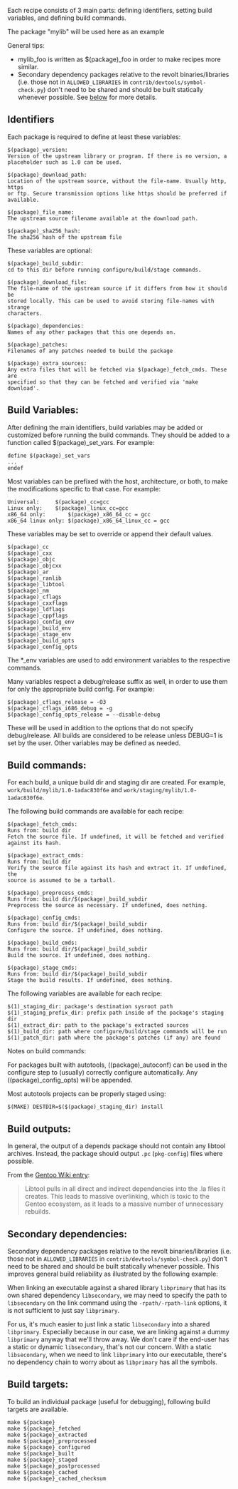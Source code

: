 Each recipe consists of 3 main parts: defining identifiers, setting build
variables, and defining build commands.

The package "mylib" will be used here as an example

General tips:
- mylib_foo is written as $(package)_foo in order to make recipes more similar.
- Secondary dependency packages relative to the revolt binaries/libraries (i.e.
  those not in `ALLOWED_LIBRARIES` in `contrib/devtools/symbol-check.py`) don't
  need to be shared and should be built statically whenever possible. See
  [below](#secondary-dependencies) for more details.

## Identifiers
Each package is required to define at least these variables:

    $(package)_version:
    Version of the upstream library or program. If there is no version, a
    placeholder such as 1.0 can be used.

    $(package)_download_path:
    Location of the upstream source, without the file-name. Usually http, https
    or ftp. Secure transmission options like https should be preferred if
    available.

    $(package)_file_name:
    The upstream source filename available at the download path.

    $(package)_sha256_hash:
    The sha256 hash of the upstream file

These variables are optional:

    $(package)_build_subdir:
    cd to this dir before running configure/build/stage commands.

    $(package)_download_file:
    The file-name of the upstream source if it differs from how it should be
    stored locally. This can be used to avoid storing file-names with strange
    characters.

    $(package)_dependencies:
    Names of any other packages that this one depends on.

    $(package)_patches:
    Filenames of any patches needed to build the package

    $(package)_extra_sources:
    Any extra files that will be fetched via $(package)_fetch_cmds. These are
    specified so that they can be fetched and verified via 'make download'.


## Build Variables:
After defining the main identifiers, build variables may be added or customized
before running the build commands. They should be added to a function called
$(package)_set_vars. For example:

    define $(package)_set_vars
    ...
    endef

Most variables can be prefixed with the host, architecture, or both, to make
the modifications specific to that case. For example:

    Universal:     $(package)_cc=gcc
    Linux only:    $(package)_linux_cc=gcc
    x86_64 only:       $(package)_x86_64_cc = gcc
    x86_64 linux only: $(package)_x86_64_linux_cc = gcc

These variables may be set to override or append their default values.

    $(package)_cc
    $(package)_cxx
    $(package)_objc
    $(package)_objcxx
    $(package)_ar
    $(package)_ranlib
    $(package)_libtool
    $(package)_nm
    $(package)_cflags
    $(package)_cxxflags
    $(package)_ldflags
    $(package)_cppflags
    $(package)_config_env
    $(package)_build_env
    $(package)_stage_env
    $(package)_build_opts
    $(package)_config_opts

The *_env variables are used to add environment variables to the respective
commands.

Many variables respect a debug/release suffix as well, in order to use them for
only the appropriate build config. For example:

    $(package)_cflags_release = -O3
    $(package)_cflags_i686_debug = -g
    $(package)_config_opts_release = --disable-debug

These will be used in addition to the options that do not specify
debug/release. All builds are considered to be release unless DEBUG=1 is set by
the user. Other variables may be defined as needed.

## Build commands:

  For each build, a unique build dir and staging dir are created. For example,
  `work/build/mylib/1.0-1adac830f6e` and `work/staging/mylib/1.0-1adac830f6e`.

  The following build commands are available for each recipe:

    $(package)_fetch_cmds:
    Runs from: build dir
    Fetch the source file. If undefined, it will be fetched and verified
    against its hash.

    $(package)_extract_cmds:
    Runs from: build dir
    Verify the source file against its hash and extract it. If undefined, the
    source is assumed to be a tarball.

    $(package)_preprocess_cmds:
    Runs from: build dir/$(package)_build_subdir
    Preprocess the source as necessary. If undefined, does nothing.

    $(package)_config_cmds:
    Runs from: build dir/$(package)_build_subdir
    Configure the source. If undefined, does nothing.

    $(package)_build_cmds:
    Runs from: build dir/$(package)_build_subdir
    Build the source. If undefined, does nothing.

    $(package)_stage_cmds:
    Runs from: build dir/$(package)_build_subdir
    Stage the build results. If undefined, does nothing.

  The following variables are available for each recipe:

    $(1)_staging_dir: package's destination sysroot path
    $(1)_staging_prefix_dir: prefix path inside of the package's staging dir
    $(1)_extract_dir: path to the package's extracted sources
    $(1)_build_dir: path where configure/build/stage commands will be run
    $(1)_patch_dir: path where the package's patches (if any) are found

Notes on build commands:

For packages built with autotools, $($(package)_autoconf) can be used in the
configure step to (usually) correctly configure automatically. Any
$($(package)_config_opts) will be appended.

Most autotools projects can be properly staged using:

    $(MAKE) DESTDIR=$($(package)_staging_dir) install

## Build outputs:

In general, the output of a depends package should not contain any libtool
archives. Instead, the package should output `.pc` (`pkg-config`) files where
possible.

From the [Gentoo Wiki entry](https://wiki.gentoo.org/wiki/Project:Quality_Assurance/Handling_Libtool_Archives):

>  Libtool pulls in all direct and indirect dependencies into the .la files it
>  creates. This leads to massive overlinking, which is toxic to the Gentoo
>  ecosystem, as it leads to a massive number of unnecessary rebuilds.

## Secondary dependencies:

Secondary dependency packages relative to the revolt binaries/libraries (i.e.
those not in `ALLOWED_LIBRARIES` in `contrib/devtools/symbol-check.py`) don't
need to be shared and should be built statically whenever possible. This
improves general build reliability as illustrated by the following example:

When linking an executable against a shared library `libprimary` that has its
own shared dependency `libsecondary`, we may need to specify the path to
`libsecondary` on the link command using the `-rpath/-rpath-link` options, it is
not sufficient to just say `libprimary`.

For us, it's much easier to just link a static `libsecondary` into a shared
`libprimary`. Especially because in our case, we are linking against a dummy
`libprimary` anyway that we'll throw away. We don't care if the end-user has a
static or dynamic `libsecondary`, that's not our concern. With a static
`libsecondary`, when we need to link `libprimary` into our executable, there's no
dependency chain to worry about as `libprimary` has all the symbols.

## Build targets:

To build an individual package (useful for debugging), following build targets are available.

    make ${package}
    make ${package}_fetched
    make ${package}_extracted
    make ${package}_preprocessed
    make ${package}_configured
    make ${package}_built
    make ${package}_staged
    make ${package}_postprocessed
    make ${package}_cached
    make ${package}_cached_checksum
